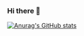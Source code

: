 ### Hi there 👋

[![Anurag's GitHub stats](https://github-readme-stats.vercel.app/api?bernardsaturn=anuraghazra)](https://github.com/anuraghazra/github-readme-stats)
